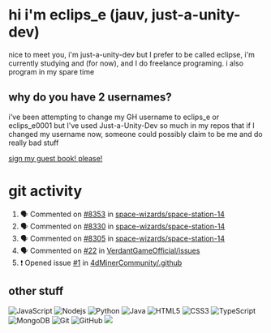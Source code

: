 # hi i'm eclips_e (jauv, just-a-unity-dev)
nice to meet you, i'm just-a-unity-dev but I prefer to be called eclipse, i'm currently studying and (for now), and I do freelance programing. i also program in my spare time

## why do you have 2 usernames?
i've been attempting to change my GH username to eclips_e or eclips_e0001 but I've used Just-a-Unity-Dev so much in my repos that if I changed my username now, someone could possibly claim to be me and do really bad stuff

[sign my guest book! please!](https://github.com/Just-a-Unity-Dev/Just-a-Unity-Dev/issues/new?&body=Sign%20my%20guest%20book%20by%20placing%20your%20name%20in%20the%20title,%20how%27d%20you%20get%20to%20this%20page%20and%20why?%20Don%27t%20forget%20you%20have%20an%20entire%20notebook%20in%20your%20hands!)


# git activity
<!--START_SECTION:activity-->
1. 🗣 Commented on [#8353](https://github.com/space-wizards/space-station-14/issues/8353) in [space-wizards/space-station-14](https://github.com/space-wizards/space-station-14)
2. 🗣 Commented on [#8330](https://github.com/space-wizards/space-station-14/issues/8330) in [space-wizards/space-station-14](https://github.com/space-wizards/space-station-14)
3. 🗣 Commented on [#8305](https://github.com/space-wizards/space-station-14/issues/8305) in [space-wizards/space-station-14](https://github.com/space-wizards/space-station-14)
4. 🗣 Commented on [#22](https://github.com/VerdantGameOfficial/issues/issues/22) in [VerdantGameOfficial/issues](https://github.com/VerdantGameOfficial/issues)
5. ❗️ Opened issue [#1](https://github.com/4dMinerCommunity/.github/issues/1) in [4dMinerCommunity/.github](https://github.com/4dMinerCommunity/.github)
<!--END_SECTION:activity-->

## other stuff

![JavaScript](https://img.shields.io/badge/-JavaScript-black?style=flat-square&logo=javascript)
![Nodejs](https://img.shields.io/badge/-Nodejs-black?style=flat-square&logo=Node.js)
![Python](https://img.shields.io/badge/-Python-black?style=flat-square&logo=Python)
![Java](https://img.shields.io/badge/-java-E34A86?style=flat-square&logo=java)
![HTML5](https://img.shields.io/badge/-HTML5-E34F26?style=flat-square&logo=html5&logoColor=white)
![CSS3](https://img.shields.io/badge/-CSS3-1572B6?style=flat-square&logo=css3)
![TypeScript](https://img.shields.io/badge/-TypeScript-007ACC?style=flat-square&logo=typescript)
![MongoDB](https://img.shields.io/badge/-MongoDB-black?style=flat-square&logo=mongodb)
![Git](https://img.shields.io/badge/-Git-black?style=flat-square&logo=git)
![GitHub](https://img.shields.io/badge/-GitHub-181717?style=flat-square&logo=github)
![](https://github-profile-summary-cards.vercel.app/api/cards/profile-details?username=Just-a-Unity-Dev&theme=solarized_dark)
